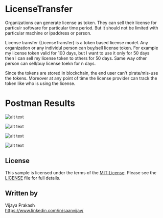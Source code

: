 # LicenseTransfer

Organizations can generate license as token. They can sell their license for particulr software for particular time period. But it should not be limited with particular machine or ipaddress or person.

License transfer (LicenseTransfer) is a token based license model. Any organization or any individul person can buy/sell license token. For example my license token valid for 100 days, but I want to use it only for 50 days then I can sell my license token to others for 50 days. Same way other person can sell/buy license toekn for n days.

Since the tokens are stored in blockchain, the end user can't pirate/mis-use the tokens. Moreover at any point of time the license provider can track the token like who is using the license.

# Postman Results

![alt text](https://github.com/saanvijay/LicenseTransfer/blob/master/Images/Screenshot%202019-08-22%20at%2011.23.17%20PM.png)

![alt text](https://github.com/saanvijay/LicenseTransfer/blob/master/Images/Screenshot%202019-08-22%20at%2011.24.04%20PM.png)

![alt text](https://github.com/saanvijay/LicenseTransfer/blob/master/Images/Screenshot%202019-08-22%20at%2011.24.21%20PM.png)

![alt text](https://github.com/saanvijay/LicenseTransfer/blob/master/Images/Screenshot%202019-08-22%20at%2011.24.34%20PM.png)


## License

This sample is licensed under the terms of the [MIT License](http://opensource.org/licenses/MIT). Please see the [LICENSE](LICENSE) file for full details.


## Written by

Vijaya Prakash<br />
https://www.linkedin.com/in/saanvijay/<br />
